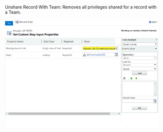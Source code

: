Unshare Record With Team: Removes all privileges shared for a record with a Team.

![](UnshareRecordWithTeam1.gif)
